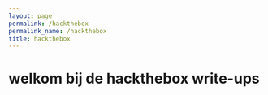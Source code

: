 ```yaml
---
layout: page
permalink: /hackthebox
permalink_name: /hackthebox
title: hackthebox
---
```


# welkom bij de hackthebox write-ups
